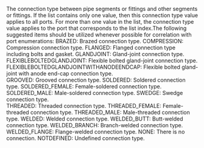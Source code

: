 The connection type between pipe segments or fittings and other segments or fittings. If the list contains only one value, then this connection type value applies to all ports. For more than one value in the list, the connection type value applies to the port that corresponds to the list index.The following suggested items should be utilized whenever possible for correlation with port enumerations:
BRAZED: Brazed connection type. 
COMPRESSION: Compression connection type. 
FLANGED: Flanged connection type including bolts and gasket. 
GLANDJOINT: Gland-joint  connection type. 
FLEXIBLEBOLTEDGLANDJOINT: Flexible bolted gland-joint  connection type. 
FLEXIBLEBOLTEDGLANDJOINTWITHANODEENDCAP: Flexible bolted gland-joint with anode end-cap connection type.  
GROOVED: Grooved connection type. 
SOLDERED: Soldered connection type. 
SOLDERED_FEMALE: Female-soldered connection type. 
SOLDERED_MALE: Male-soldered connection type. 
SWEDGE: Swedge connection type.  
THREADED: Threaded connection type. 
THREADED_FEMALE: Female-threaded connection type. 
THREADED_MALE: Male-threaded connection type. 
WELDED: Welded connection type. 
WELDED_BUTT: Butt-welded connection type. 
WELDED_BRANCH: Branch-welded connection type. 
WELDED_FLANGE: Flange-welded connection type. 
NONE: There is no connection.
NOTDEFINED: Undefined connection type.